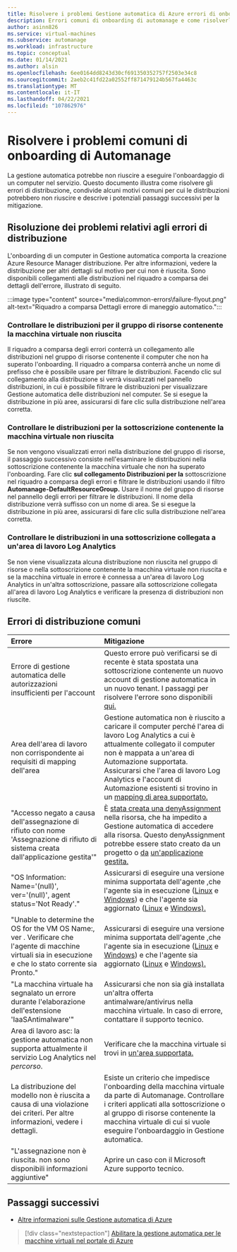 ```yaml
---
title: Risolvere i problemi Gestione automatica di Azure errori di onboarding
description: Errori comuni di onboarding di automanage e come risolverli
author: asinn826
ms.service: virtual-machines
ms.subservice: automanage
ms.workload: infrastructure
ms.topic: conceptual
ms.date: 01/14/2021
ms.author: alsin
ms.openlocfilehash: 6ee0164dd8243d30cf691350352757f2503e34c8
ms.sourcegitcommit: 2aeb2c41fd22a02552ff871479124b567fa4463c
ms.translationtype: MT
ms.contentlocale: it-IT
ms.lasthandoff: 04/22/2021
ms.locfileid: "107862976"
---
```

# <a name="troubleshoot-common-automanage-onboarding-errors"></a>Risolvere i problemi comuni di onboarding di Automanage
La gestione automatica potrebbe non riuscire a eseguire l'onboardaggio di un computer nel servizio. Questo documento illustra come risolvere gli errori di distribuzione, condivide alcuni motivi comuni per cui le distribuzioni potrebbero non riuscire e descrive i potenziali passaggi successivi per la mitigazione.

## <a name="troubleshooting-deployment-failures"></a>Risoluzione dei problemi relativi agli errori di distribuzione
L'onboarding di un computer in Gestione automatica comporta la creazione Azure Resource Manager distribuzione. Per altre informazioni, vedere la distribuzione per altri dettagli sul motivo per cui non è riuscita. Sono disponibili collegamenti alle distribuzioni nel riquadro a comparsa dei dettagli dell'errore, illustrato di seguito.

:::image type="content" source="media\common-errors\failure-flyout.png" alt-text="Riquadro a comparsa Dettagli errore di maneggio automatico.":::

### <a name="check-the-deployments-for-the-resource-group-containing-the-failed-vm"></a>Controllare le distribuzioni per il gruppo di risorse contenente la macchina virtuale non riuscita
Il riquadro a comparsa degli errori conterrà un collegamento alle distribuzioni nel gruppo di risorse contenente il computer che non ha superato l'onboarding. Il riquadro a comparsa conterrà anche un nome di prefisso che è possibile usare per filtrare le distribuzioni. Facendo clic sul collegamento alla distribuzione si verrà visualizzati nel pannello distribuzioni, in cui è possibile filtrare le distribuzioni per visualizzare Gestione automatica delle distribuzioni nel computer. Se si esegue la distribuzione in più aree, assicurarsi di fare clic sulla distribuzione nell'area corretta.

### <a name="check-the-deployments-for-the-subscription-containing-the-failed-vm"></a>Controllare le distribuzioni per la sottoscrizione contenente la macchina virtuale non riuscita
Se non vengono visualizzati errori nella distribuzione del gruppo di risorse, il passaggio successivo consiste nell'esaminare le distribuzioni nella sottoscrizione contenente la macchina virtuale che non ha superato l'onboarding. Fare clic **sul collegamento Distribuzioni per la** sottoscrizione nel riquadro a comparsa degli errori e filtrare le distribuzioni usando il filtro **Automanage-DefaultResourceGroup.** Usare il nome del gruppo di risorse nel pannello degli errori per filtrare le distribuzioni. Il nome della distribuzione verrà suffisso con un nome di area. Se si esegue la distribuzione in più aree, assicurarsi di fare clic sulla distribuzione nell'area corretta.

### <a name="check-deployments-in-a-subscription-linked-to-a-log-analytics-workspace"></a>Controllare le distribuzioni in una sottoscrizione collegata a un'area di lavoro Log Analytics
Se non viene visualizzata alcuna distribuzione non riuscita nel gruppo di risorse o nella sottoscrizione contenente la macchina virtuale non riuscita e se la macchina virtuale in errore è connessa a un'area di lavoro Log Analytics in un'altra sottoscrizione, passare alla sottoscrizione collegata all'area di lavoro Log Analytics e verificare la presenza di distribuzioni non riuscite.

## <a name="common-deployment-errors"></a>Errori di distribuzione comuni

Errore |  Mitigazione
:-----|:-------------|
Errore di gestione automatica delle autorizzazioni insufficienti per l'account | Questo errore può verificarsi se di recente è stata spostata una sottoscrizione contenente un nuovo account di gestione automatica in un nuovo tenant. I passaggi per risolvere l'errore sono disponibili [qui.](./repair-automanage-account.md)
Area dell'area di lavoro non corrispondente ai requisiti di mapping dell'area | Gestione automatica non è riuscito a caricare il computer perché l'area di lavoro Log Analytics a cui è attualmente collegato il computer non è mappata a un'area di Automazione supportata. Assicurarsi che l'area di lavoro Log Analytics e l'account di Automazione esistenti si trovino in un [mapping di area supportato.](../automation/how-to/region-mappings.md)
"Accesso negato a causa dell'assegnazione di rifiuto con nome 'Assegnazione di rifiuto di sistema creata dall'applicazione gestita'" | È [stata creata una denyAssignment](https://docs.microsoft.com/azure/role-based-access-control/deny-assignments) nella risorsa, che ha impedito a Gestione automatica di accedere alla risorsa. Questo denyAssignment potrebbe essere stato creato da un progetto o [da](https://docs.microsoft.com/azure/governance/blueprints/concepts/resource-locking) [un'applicazione gestita.](https://docs.microsoft.com/azure/azure-resource-manager/managed-applications/overview)
"OS Information: Name='(null)', ver='(null)', agent status='Not Ready'." | Assicurarsi di eseguire una versione minima supportata dell'agente [,](https://docs.microsoft.com/troubleshoot/azure/virtual-machines/support-extensions-agent-version)che l'agente sia in esecuzione ([Linux](https://docs.microsoft.com/troubleshoot/azure/virtual-machines/linux-azure-guest-agent) e [Windows](https://docs.microsoft.com/troubleshoot/azure/virtual-machines/windows-azure-guest-agent)) e che l'agente sia aggiornato ([Linux](https://docs.microsoft.com/azure/virtual-machines/extensions/update-linux-agent) e [Windows).](https://docs.microsoft.com/azure/virtual-machines/extensions/agent-windows)
"Unable to determine the OS for the VM OS Name:, ver . Verificare che l'agente di macchine virtuali sia in esecuzione e che lo stato corrente sia Pronto." | Assicurarsi di eseguire una versione minima supportata dell'agente [,](https://docs.microsoft.com/troubleshoot/azure/virtual-machines/support-extensions-agent-version)che l'agente sia in esecuzione ([Linux](https://docs.microsoft.com/troubleshoot/azure/virtual-machines/linux-azure-guest-agent) e [Windows](https://docs.microsoft.com/troubleshoot/azure/virtual-machines/windows-azure-guest-agent)) e che l'agente sia aggiornato ([Linux](https://docs.microsoft.com/azure/virtual-machines/extensions/update-linux-agent) e [Windows).](https://docs.microsoft.com/azure/virtual-machines/extensions/agent-windows)
"La macchina virtuale ha segnalato un errore durante l'elaborazione dell'estensione 'IaaSAntimalware'" | Assicurarsi che non sia già installata un'altra offerta antimalware/antivirus nella macchina virtuale. In caso di errore, contattare il supporto tecnico.
Area di lavoro asc: la gestione automatica non supporta attualmente il servizio Log Analytics nel _percorso_. | Verificare che la macchina virtuale si trovi in [un'area supportata.](./automanage-virtual-machines.md#supported-regions)
La distribuzione del modello non è riuscita a causa di una violazione dei criteri. Per altre informazioni, vedere i dettagli. | Esiste un criterio che impedisce l'onboarding della macchina virtuale da parte di Automanage. Controllare i criteri applicati alla sottoscrizione o al gruppo di risorse contenente la macchina virtuale di cui si vuole eseguire l'onboardaggio in Gestione automatica.
"L'assegnazione non è riuscita. non sono disponibili informazioni aggiuntive" | Aprire un caso con il Microsoft Azure supporto tecnico.

## <a name="next-steps"></a>Passaggi successivi

* [Altre informazioni sulle Gestione automatica di Azure](./automanage-virtual-machines.md)

> [!div class="nextstepaction"]
> [Abilitare la gestione automatica per le macchine virtuali nel portale di Azure](quick-create-virtual-machines-portal.md)